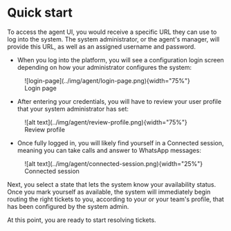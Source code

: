 # Quick start
To access the agent UI, you would receive a specific URL they can use to log into the system. The system administrator, or the agent's manager, will provide this URL, as well as an assigned username and password.

- When you log into the platform, you will see a configuration login screen depending on how your administrator configures the system:
<figure markdown="span">
    ![login-page](../img/agent/login-page.png){width="75%"}
    <figcaption>Login page</figcaption>
</figure>

- After entering your credentials, you will have to review your user profile that your system administrator has set:

<figure markdown="span">
![alt text](../img/agent/review-profile.png){width="75%"}
<figcaption>Review profile</figcaption>
</figure>

- Once fully logged in, you will likely find yourself in a Connected session, meaning you can take calls and answer to WhatsApp messages:

<figure markdown="span">
![alt text](../img/agent/connected-session.png){width="25%"}
<figcaption>Connected session</figcaption>
</figure>

Next, you select a state that lets the system know your availability status. Once you mark yourself as available, the system will immediately begin routing the right tickets to you, according to your or your team's profile, that has been configured by the system admin.

At this point, you are ready to start resolving tickets.